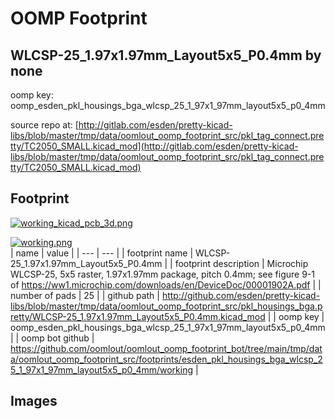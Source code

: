 # OOMP Footprint  
## WLCSP-25_1.97x1.97mm_Layout5x5_P0.4mm  by none  
  
oomp key: oomp_esden_pkl_housings_bga_wlcsp_25_1_97x1_97mm_layout5x5_p0_4mm  
  
source repo at: [http://gitlab.com/esden/pretty-kicad-libs/blob/master/tmp/data/oomlout_oomp_footprint_src/pkl_tag_connect.pretty/TC2050_SMALL.kicad_mod](http://gitlab.com/esden/pretty-kicad-libs/blob/master/tmp/data/oomlout_oomp_footprint_src/pkl_tag_connect.pretty/TC2050_SMALL.kicad_mod)  
## Footprint  
  
[![working_kicad_pcb_3d.png](working_kicad_pcb_3d_600.png)](working_kicad_pcb_3d.png)  
  
[![working.png](working_600.png)](working.png)  
| name | value | 
| --- | --- | 
| footprint name | WLCSP-25_1.97x1.97mm_Layout5x5_P0.4mm | 
| footprint description | Microchip WLCSP-25, 5x5 raster, 1.97x1.97mm package, pitch 0.4mm; see figure 9-1 of https://ww1.microchip.com/downloads/en/DeviceDoc/00001902A.pdf | 
| number of pads | 25 | 
| github path | http://github.com/esden/pretty-kicad-libs/blob/master/tmp/data/oomlout_oomp_footprint_src/pkl_housings_bga.pretty/WLCSP-25_1.97x1.97mm_Layout5x5_P0.4mm.kicad_mod | 
| oomp key | oomp_esden_pkl_housings_bga_wlcsp_25_1_97x1_97mm_layout5x5_p0_4mm | 
| oomp bot github | https://github.com/oomlout/oomlout_oomp_footprint_bot/tree/main/tmp/data/oomlout_oomp_footprint_src/footprints/esden_pkl_housings_bga_wlcsp_25_1_97x1_97mm_layout5x5_p0_4mm/working | 
## Images  
